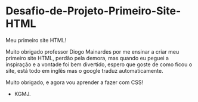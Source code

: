 # Desafio-de-Projeto-Primeiro-Site-HTML
Meu primeiro site HTML!

Muito obrigado professor Diogo Mainardes por me ensinar a criar meu primeiro site HTML, perdão pela demora, mas quando eu peguei a inspiração e a vontade foi bem divertido,
espero que goste de como ficou o site, está todo em inglês mas o google traduz automaticamente.

Muito obrigado, e agora vou aprender a fazer com CSS!
- KGMJ.
